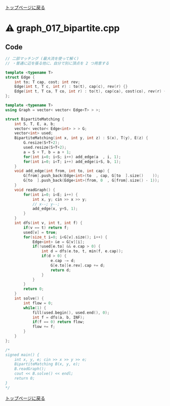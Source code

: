 <!-- mathjax config similar to math.stackexchange -->
<script type="text/javascript" async
  src="https://cdnjs.cloudflare.com/ajax/libs/mathjax/2.7.5/MathJax.js?config=TeX-MML-AM_CHTML">
</script>
<script type="text/x-mathjax-config">
  MathJax.Hub.Config({
    TeX: { equationNumbers: { autoNumber: "AMS" }},
    tex2jax: {
      inlineMath: [ ['$','$'] ],
      processEscapes: true
    },
    "HTML-CSS": { matchFontHeight: false },
    displayAlign: "left",
    displayIndent: "2em"
  });
</script>

<script type="text/javascript" src="https://cdnjs.cloudflare.com/ajax/libs/jquery/3.4.1/jquery.min.js"></script>
<link rel="stylesheet" href="../css/copy-button.css" />
<script type="text/javascript" src="../js/balloons.js"></script>
<script type="text/javascript" src="../js/copy-button.js"></script>



[トップページに戻る](../index.html)

# :warning: graph\_017\_bipartite.cpp

## Code

```cpp
// 二部マッチング (最大流を使って解く)
// ・普通に辺を張る他に、自分で別に頂点を 2 つ用意する

template <typename T>
struct Edge {
    int to; T cap, cost; int rev;
    Edge(int t, T c, int r) : to(t), cap(c), rev(r) {}
    Edge(int t, T ca, T co, int r) : to(t), cap(ca), cost(co), rev(r) {}
};

template <typename T>
using Graph = vector< vector< Edge<T> > >;

struct BipartiteMatching {
    int S, T, E, a, b;
    vector< vector< Edge<int> > > G;
    vector<int> used;
    BipartiteMatching(int x, int y, int z) : S(x), T(y), E(z) {
        G.resize(S+T+2);
        used.resize(S+T+2);
        a = S + T, b = a + 1;
        for(int i=0; i<S; i++) add_edge(a  , i, 1);
        for(int i=0; i<T; i++) add_edge(i+S, b, 1);
    }
    void add_edge(int from, int to, int cap) {
        G[from].push_back(Edge<int>(to  , cap, G[to  ].size()    ));
        G[to  ].push_back(Edge<int>(from, 0  , G[from].size() - 1));
    }
    void readGraph() {
        for(int i=0; i<E; i++) {
            int x, y; cin >> x >> y;
            // x--; y--;
            add_edge(x, y+S, 1);
        }
    }
    int dfs(int v, int t, int f) {
        if(v == t) return f;
        used[v] = true;
        for(size_t i=0; i<G[v].size(); i++) {
            Edge<int> &e = G[v][i];
            if(!used[e.to] && e.cap > 0) {
                int d = dfs(e.to, t, min(f, e.cap));
                if(d > 0) {
                    e.cap -= d;
                    G[e.to][e.rev].cap += d;
                    return d;
                }
            }
        }
        return 0;
    }
    int solve() {
        int flow = 0;
        while(1) {
            fill(used.begin(), used.end(), 0);
            int f = dfs(a, b, INF);
            if(f == 0) return flow;
            flow += f;
        }
    }
};

/*
signed main() {
    int x, y, e; cin >> x >> y >> e;
    BipartiteMatching B(x, y, e);
    B.readGraph();
    cout << B.solve() << endl;
    return 0;
}
*/
```

[トップページに戻る](../index.html)
